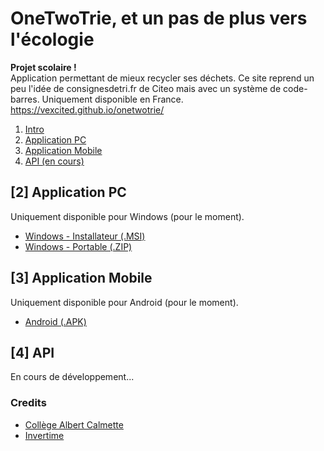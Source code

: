 # OneTwoTrie, et un pas de plus vers l'écologie
<b>Projet scolaire !</b> <br>
Application permettant de mieux recycler ses déchets.
Ce site reprend un peu l'idée de consignesdetri.fr de Citeo mais avec un système de code-barres.
Uniquement disponible en France.
https://vexcited.github.io/onetwotrie/

1. [Intro](https://github.com/Vexcited/onetwotrie/#onetwotrie-et-un-pas-de-plus-vers-l%C3%A9cologie)
2. [Application PC](https://github.com/Vexcited/onetwotrie/#2-application-pc)
3. [Application Mobile](https://github.com/Vexcited/onetwotrie/#3-application-mobile)
4. [API (en cours)](https://github.com/Vexcited/onetwotrie/#4-api)

## [2] Application PC
Uniquement disponible pour Windows (pour le moment).

* [Windows - Installateur (.MSI)](https://github.com/Vexcited/onetwotrie/releases/download/desktop-v12.08.2020/setup-onetwotrie-1208202.msi)
* [Windows - Portable (.ZIP)](https://github.com/Vexcited/onetwotrie/releases/download/desktop-v12.08.2020/portable-onetwotrie-1208202-win32-ia32.zip)

## [3] Application Mobile
Uniquement disponible pour Android (pour le moment).

* [Android (.APK)](https://github.com/Vexcited/onetwotrie/releases/download/mobile-v19.08.2020/onetwotrie-mobile-v19082020.apk)

## [4] API
En cours de développement...

### Credits
- [Collège Albert Calmette](http://www.clg-calmette.ac-limoges.fr/)
- [Invertime](https://github.com/Invertime)
